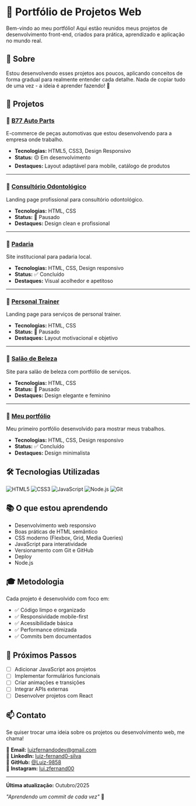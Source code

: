 # 💼 Portfólio de Projetos Web

Bem-vindo ao meu portfólio! Aqui estão reunidos meus projetos de desenvolvimento front-end, criados para prática, aprendizado e aplicação no mundo real.

## 🎯 Sobre

Estou desenvolvendo esses projetos aos poucos, aplicando conceitos de forma gradual para realmente entender cada detalhe. Nada de copiar tudo de uma vez - a ideia é aprender fazendo! 💪

## 📂 Projetos

### 🚗 [B77 Auto Parts](./projetos/B77-auto-parts)
E-commerce de peças automotivas que estou desenvolvendo para a empresa onde trabalho.
- **Tecnologias:** HTML5, CSS3, Design Responsivo
- **Status:** 🟡 Em desenvolvimento
- **Destaques:** Layout adaptável para mobile, catálogo de produtos

---

### 🦷 [Consultório Odontológico](./projetos/consutorio-odontologico)
Landing page profissional para consultório odontológico.
- **Tecnologias:** HTML, CSS
- **Status:** 🔴 Pausado
- **Destaques:** Design clean e profissional

---

### 🥖 [Padaria](./projetos/padaria)
Site institucional para padaria local.
- **Tecnologias:** HTML, CSS, Design responsivo
- **Status:** ✅ Concluído
- **Destaques:** Visual acolhedor e apetitoso

---

### 💪 [Personal Trainer](./projetos/personal-trainer)
Landing page para serviços de personal trainer.
- **Tecnologias:** HTML, CSS
- **Status:** 🔴 Pausado
- **Destaques:** Layout motivacional e objetivo

---

### 💇 [Salão de Beleza](./projetos/salao-beleza)
Site para salão de beleza com portfólio de serviços.
- **Tecnologias:** HTML, CSS
- **Status:** 🔴 Pausado
- **Destaques:** Design elegante e feminino

---

### 💇 [Meu portfólio](./projetos/salao-beleza)
Meu primeiro portfólio desenvolvido para mostrar meus trabalhos.
- **Tecnologias:** HTML, CSS, Design responsivo
- **Status:** ✅ Concluído
- **Destaques:** Design minimalista

## 🛠️ Tecnologias Utilizadas

![HTML5](https://img.shields.io/badge/HTML5-E34F26?style=flat&logo=html5&logoColor=white)
![CSS3](https://img.shields.io/badge/CSS3-1572B6?style=flat&logo=css3&logoColor=white)
![JavaScript](https://img.shields.io/badge/JavaScript-F7DF1E?style=flat&logo=javascript&logoColor=black)
![Node.js](https://img.shields.io/badge/Node.js-339933?style=flat&logo=nodedotjs&logoColor=white)
![Git](https://img.shields.io/badge/Git-F05032?style=flat&logo=git&logoColor=white)

## 📚 O que estou aprendendo

- Desenvolvimento web responsivo
- Boas práticas de HTML semântico
- CSS moderno (Flexbox, Grid, Media Queries)
- JavaScript para interatividade
- Versionamento com Git e GitHub
- Deploy
- Node.js

## 🎓 Metodologia

Cada projeto é desenvolvido com foco em:
- ✅ Código limpo e organizado
- ✅ Responsividade mobile-first
- ✅ Acessibilidade básica
- ✅ Performance otimizada
- ✅ Commits bem documentados

## 🚀 Próximos Passos

- [ ] Adicionar JavaScript aos projetos
- [ ] Implementar formulários funcionais
- [ ] Criar animações e transições
- [ ] Integrar APIs externas
- [ ] Desenvolver projetos com React

## 📫 Contato

Se quiser trocar uma ideia sobre os projetos ou desenvolvimento web, me chama!

📧 **Email:** luizfernandodev@gmail.com  
💼 **LinkedIn:** [luiz-fernand0-silva](https://linkedin.com/in/luiz-fernand0-silva)  
🐙 **GitHub:** [@Luiz-9858](https://github.com/Luiz-9858)  
📸 **Instagram:** [lui.zfernand00](https://instagram.com/lui.zfernand00)

---

**Última atualização:** Outubro/2025

*"Aprendendo um commit de cada vez"* 🚀
